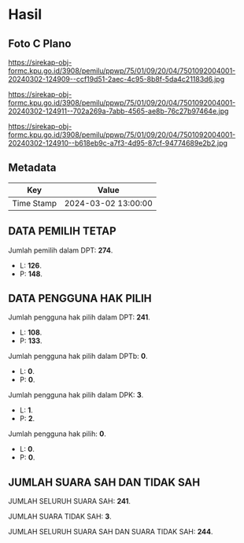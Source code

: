 # Hasil

## Foto C Plano

https://sirekap-obj-formc.kpu.go.id/3908/pemilu/ppwp/75/01/09/20/04/7501092004001-20240302-124909--ccf19d51-2aec-4c95-8b8f-5da4c21183d6.jpg

https://sirekap-obj-formc.kpu.go.id/3908/pemilu/ppwp/75/01/09/20/04/7501092004001-20240302-124911--702a269a-7abb-4565-ae8b-76c27b97464e.jpg

https://sirekap-obj-formc.kpu.go.id/3908/pemilu/ppwp/75/01/09/20/04/7501092004001-20240302-124910--b618eb9c-a7f3-4d95-87cf-94774689e2b2.jpg


## Metadata

| Key        | Value               |
| ---------- | ------------------- |
| Time Stamp | 2024-03-02 13:00:00 |


## DATA PEMILIH TETAP

Jumlah pemilih dalam DPT: **274**.
 * L: **126**.
 * P: **148**.

## DATA PENGGUNA HAK PILIH

Jumlah pengguna hak pilih dalam DPT: **241**.
 * L: **108**.
 * P: **133**.

Jumlah pengguna hak pilih dalam DPTb: **0**.
 * L: **0**.
 * P: **0**.

Jumlah pengguna hak pilih dalam DPK: **3**.
 * L: **1**.
 * P: **2**.

Jumlah pengguna hak pilih: **0**.
 * L: **0**.
 * P: **0**.

## JUMLAH SUARA SAH DAN TIDAK SAH

JUMLAH SELURUH SUARA SAH: **241**.

JUMLAH SUARA TIDAK SAH: **3**.

JUMLAH SELURUH SUARA SAH DAN SUARA TIDAK SAH: **244**.


